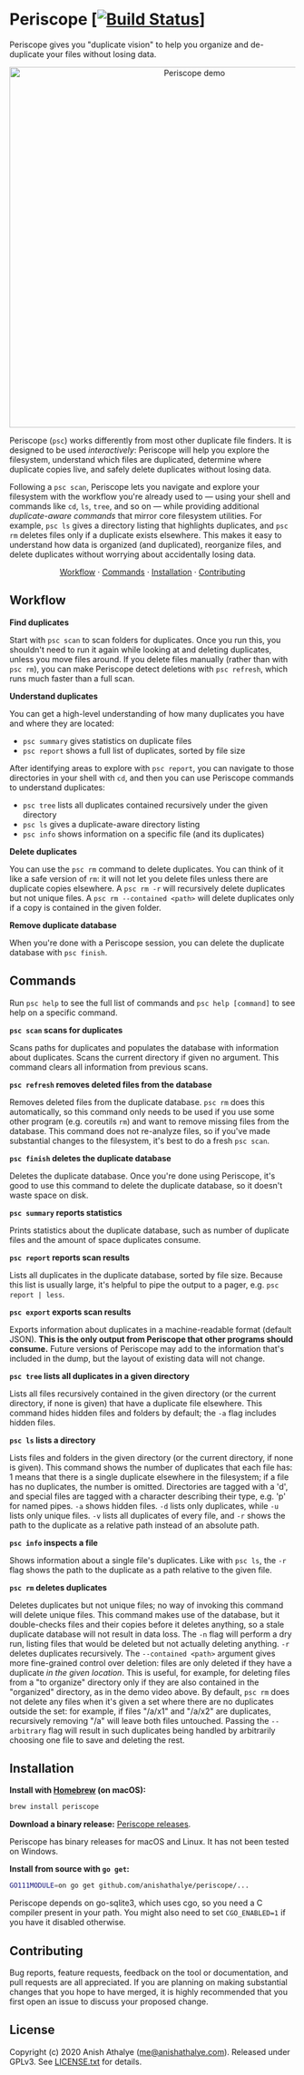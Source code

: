 # Periscope [[![Build Status](https://travis-ci.com/anishathalye/periscope.svg?branch=master)](https://travis-ci.com/anishathalye/periscope)]
<!--
Other useful stuff:

https://goreportcard.com/report/github.com/anishathalye/periscope
-->

Periscope gives you "duplicate vision" to help you organize and de-duplicate your files without losing data.

<p align="center">
<img src="https://raw.githubusercontent.com/anishathalye/periscope/assets/demo.gif" width="636" alt="Periscope demo">
</p>

Periscope (`psc`) works differently from most other duplicate file finders. It
is designed to be used _interactively_: Periscope will help you explore the
filesystem, understand which files are duplicated, determine where duplicate
copies live, and safely delete duplicates without losing data.

Following a `psc scan`, Periscope lets you navigate and explore your filesystem
with the workflow you're already used to &mdash; using your shell and commands
like `cd`, `ls`, `tree`, and so on &mdash; while providing additional
_duplicate-aware commands_ that mirror core filesystem utilities. For example,
`psc ls` gives a directory listing that highlights duplicates, and `psc rm`
deletes files only if a duplicate exists elsewhere. This makes it easy to
understand how data is organized (and duplicated), reorganize files, and delete
duplicates without worrying about accidentally losing data.

<p align="center">
<a href="#workflow">Workflow</a> &middot; <a href="#commands">Commands</a> &middot; <a href="#installation">Installation</a> &middot; <a href="#contributing">Contributing</a>
</p>

## Workflow

**Find duplicates**

Start with `psc scan` to scan folders for duplicates. Once you run this, you
shouldn't need to run it again while looking at and deleting duplicates, unless
you move files around. If you delete files manually (rather than with `psc
rm`), you can make Periscope detect deletions with `psc refresh`, which runs
much faster than a full scan.

**Understand duplicates**

You can get a high-level understanding of how many duplicates you have and
where they are located:

- `psc summary` gives statistics on duplicate files
- `psc report` shows a full list of duplicates, sorted by file size

After identifying areas to explore with `psc report`, you can navigate to those
directories in your shell with `cd`, and then you can use Periscope commands to
understand duplicates:

- `psc tree` lists all duplicates contained recursively under the given
  directory
- `psc ls` gives a duplicate-aware directory listing
- `psc info` shows information on a specific file (and its duplicates)

**Delete duplicates**

You can use the `psc rm` command to delete duplicates. You can think of it like
a safe version of `rm`: it will not let you delete files unless there are
duplicate copies elsewhere. A `psc rm -r` will recursively delete duplicates
but not unique files. A `psc rm --contained <path>` will delete duplicates only
if a copy is contained in the given folder.

**Remove duplicate database**

When you're done with a Periscope session, you can delete the duplicate
database with `psc finish`.

## Commands

Run `psc help` to see the full list of commands and `psc help [command]` to see
help on a specific command.

**`psc scan` scans for duplicates**

Scans paths for duplicates and populates the database with information about
duplicates. Scans the current directory if given no argument. This command
clears all information from previous scans.

**`psc refresh` removes deleted files from the database**

Removes deleted files from the duplicate database. `psc rm` does this
automatically, so this command only needs to be used if you use some other
program (e.g. coreutils `rm`) and want to remove missing files from the
database. This command does not re-analyze files, so if you've made substantial
changes to the filesystem, it's best to do a fresh `psc scan`.

**`psc finish` deletes the duplicate database**

Deletes the duplicate database. Once you're done using Periscope, it's good to
use this command to delete the duplicate database, so it doesn't waste space on
disk.

**`psc summary` reports statistics**

Prints statistics about the duplicate database, such as number of duplicate
files and the amount of space duplicates consume.

**`psc report` reports scan results**

Lists all duplicates in the duplicate database, sorted by file size. Because
this list is usually large, it's helpful to pipe the output to a pager, e.g.
`psc report | less`.

**`psc export` exports scan results**

Exports information about duplicates in a machine-readable format (default
JSON). **This is the only output from Periscope that other programs should
consume.** Future versions of Periscope may add to the information that's
included in the dump, but the layout of existing data will not change.

**`psc tree` lists all duplicates in a given directory**

Lists all files recursively contained in the given directory (or the current
directory, if none is given) that have a duplicate file elsewhere. This command
hides hidden files and folders by default; the `-a` flag includes hidden files.

**`psc ls` lists a directory**

Lists files and folders in the given directory (or the current directory, if
none is given). This command shows the number of duplicates that each file has:
1 means that there is a single duplicate elsewhere in the filesystem; if a file
has no duplicates, the number is omitted. Directories are tagged with a 'd',
and special files are tagged with a character describing their type, e.g. 'p'
for named pipes. `-a` shows hidden files. `-d` lists only duplicates, while
`-u` lists only unique files. `-v` lists all duplicates of every file, and `-r`
shows the path to the duplicate as a relative path instead of an absolute path.

**`psc info` inspects a file**

Shows information about a single file's duplicates. Like with `psc ls`, the
`-r` flag shows the path to the duplicate as a path relative to the given file.

**`psc rm` deletes duplicates**

Deletes duplicates but not unique files; no way of invoking this command will
delete unique files. This command makes use of the database, but it
double-checks files and their copies before it deletes anything, so a stale
duplicate database will not result in data loss. The `-n` flag will perform a
dry run, listing files that would be deleted but not actually deleting
anything. `-r` deletes duplicates recursively. The `--contained <path>`
argument gives more fine-grained control over deletion: files are only deleted
if they have a duplicate _in the given location_. This is useful, for example,
for deleting files from a "to organize" directory only if they are also
contained in the "organized" directory, as in the demo video above. By default,
`psc rm` does not delete any files when it's given a set where there are no
duplicates outside the set: for example, if files "/a/x1" and "/a/x2" are
duplicates, recursively removing "/a" will leave both files untouched. Passing
the `--arbitrary` flag will result in such duplicates being handled by
arbitrarily choosing one file to save and deleting the rest.

## Installation

**Install with [Homebrew](https://brew.sh/) (on macOS):**

```bash
brew install periscope
```

**Download a binary release:**
[Periscope releases](https://github.com/anishathalye/periscope/releases).

Periscope has binary releases for macOS and Linux. It has not been tested on
Windows.

**Install from source with `go get`:**

```bash
GO111MODULE=on go get github.com/anishathalye/periscope/...
```

Periscope depends on go-sqlite3, which uses cgo, so you need a C compiler
present in your path. You might also need to set `CGO_ENABLED=1` if you have it
disabled otherwise.

<!--

Testing releases:

```
docker run -e --rm --privileged -v $PWD:/go/src/github.com/anishathalye/periscope -v /var/run/docker.sock:/var/run/docker.sock -w /go/src/github.com/anishathalye/periscope mailchain/goreleaser-xcgo --rm-dist --skip-publish
```

Supply `--snapshot` if version is not tagged

-->

## Contributing

Bug reports, feature requests, feedback on the tool or documentation, and pull
requests are all appreciated. If you are planning on making substantial changes
that you hope to have merged, it is highly recommended that you first open an
issue to discuss your proposed change.

## License

Copyright (c) 2020 Anish Athalye (me@anishathalye.com). Released under GPLv3.
See [LICENSE.txt](LICENSE.txt) for details.
